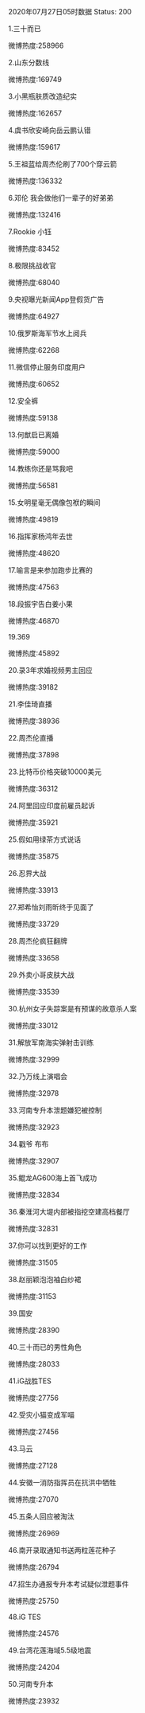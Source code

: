 2020年07月27日05时数据
Status: 200

1.三十而已

微博热度:258966

2.山东分数线

微博热度:169749

3.小黑瓶肤质改造纪实

微博热度:162657

4.虞书欣安崎向岳云鹏认错

微博热度:159617

5.王祖蓝给周杰伦刷了700个穿云箭

微博热度:136332

6.邓伦 我会做他们一辈子的好弟弟

微博热度:132416

7.Rookie 小钰

微博热度:83452

8.极限挑战收官

微博热度:68040

9.央视曝光新闻App登假货广告

微博热度:64927

10.俄罗斯海军节水上阅兵

微博热度:62268

11.微信停止服务印度用户

微博热度:60652

12.安全裤

微博热度:59138

13.何猷启已离婚

微博热度:59000

14.教练你还是骂我吧

微博热度:56581

15.女明星毫无偶像包袱的瞬间

微博热度:49819

16.指挥家杨鸿年去世

微博热度:48620

17.喻言是来参加跑步比赛的

微博热度:47563

18.段振宇告白姜小果

微博热度:46870

19.369

微博热度:45892

20.录3年求婚视频男主回应

微博热度:39182

21.李佳琦直播

微博热度:38936

22.周杰伦直播

微博热度:37898

23.比特币价格突破10000美元

微博热度:36312

24.阿里回应印度前雇员起诉

微博热度:35921

25.假如用绿茶方式说话

微博热度:35875

26.忍界大战

微博热度:33913

27.郑希怡刘雨昕终于见面了

微博热度:33729

28.周杰伦疯狂翻牌

微博热度:33658

29.外卖小哥皮肤大战

微博热度:33539

30.杭州女子失踪案是有预谋的故意杀人案

微博热度:33012

31.解放军南海实弹射击训练

微博热度:32999

32.乃万线上演唱会

微博热度:32978

33.河南专升本泄题嫌犯被控制

微博热度:32923

34.戳爷 布布

微博热度:32907

35.鲲龙AG600海上首飞成功

微博热度:32834

36.秦淮河大堤内部被指挖空建高档餐厅

微博热度:32831

37.你可以找到更好的工作

微博热度:31505

38.赵丽颖泡泡袖白纱裙

微博热度:31153

39.国安

微博热度:28390

40.三十而已的男性角色

微博热度:28033

41.iG战胜TES

微博热度:27756

42.受灾小猫变成军喵

微博热度:27456

43.马云

微博热度:27128

44.安徽一消防指挥员在抗洪中牺牲

微博热度:27070

45.五条人回应被淘汰

微博热度:26969

46.南开录取通知书送两粒莲花种子

微博热度:26794

47.招生办通报专升本考试疑似泄题事件

微博热度:25750

48.iG TES

微博热度:24576

49.台湾花莲海域5.5级地震

微博热度:24204

50.河南专升本

微博热度:23932

